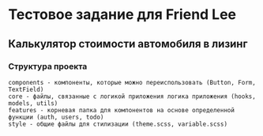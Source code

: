 # Тестовое задание для Friend Lee

## Калькулятор стоимости автомобиля в лизинг

### Структура проекта

`components - компоненты, которые можно переиспользовать (Button, Form, TextField)`  
`core - файлы, связанные с логикой приложения логика приложения (hooks, models, utils)`  
`features - корневая папка для компонентов на основе определенной функции (auth, users, todo)`  
`style - общие файлы для стилизации (theme.scss, variable.scss)`
